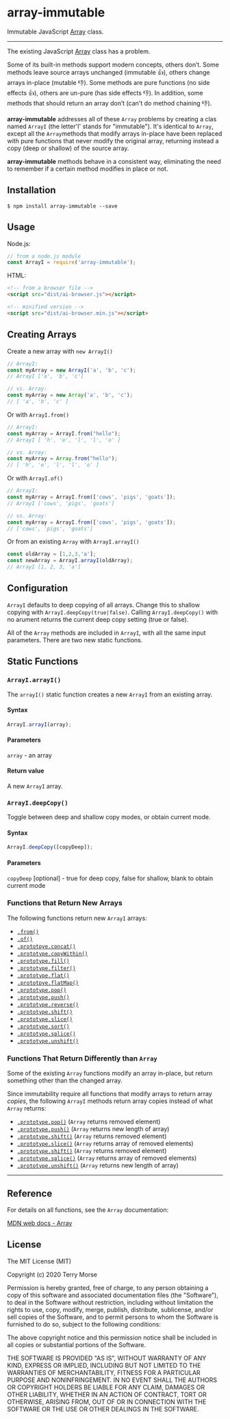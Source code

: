 # array-immutable

Immutable JavaScript
[Array](https://developer.mozilla.org/en-US/docs/Web/JavaScript/Reference/Global_Objects/Array)
class.

---

The existing JavaScript [Array](https://developer.mozilla.org/en-US/docs/Web/JavaScript/Reference/Global_Objects/Array)
class has a problem.

Some of its built-in methods support modern concepts,
others don’t. Some methods leave source arrays unchanged
(immutable 👍), others change arrays in-place (mutable 👎).
Some methods are pure functions (no side effects 👍), others are un-pure
(has side effects 👎). In addition, some methods that should return an array don’t
(can't do method chaining 👎).

**array-immutable** addresses all of these `Array` problems by creating a clas
named `ArrayI` (the letter'I' stands for "immutable"). It's identical to
`Array`, except all the `Array`methods that modify arrays in-place have been
replaced with pure functions that never modify the original array,
returning instead a copy (deep or shallow) of the source array.

 **array-immutable** methods behave in a consistent way, eliminating
the need to remember if a certain method modifies in place or not.

## Installation

```
$ npm install array-immutable --save
```


## Usage


Node.js:
````js
// from a node.js module
const ArrayI = require('array-immutable');
````
HTML:
````html
<!-- from a browser file -->
<script src="dist/ai-browser.js"></script>

<!-- minified version -->
<script src="dist/ai-browser.min.js"></script>
````

## Creating Arrays

Create a new array with  `new ArrayI()`
````js
// ArrayI:
const myArray = new ArrayI('a', 'b', 'c');
// ArrayI ['a', 'b', 'c']

// vs. Array:
const myArray = new Array('a', 'b', 'c');
// [ 'a', 'b', 'c' ]
````
Or with `ArrayI.from()`
````js
// ArrayI:
const myArray = ArrayI.from("hello");
// ArrayI [ 'h', 'e', 'l', 'l', 'o' ]

// vs. Array:
const myArray = Array.from("hello");
// [ 'h', 'e', 'l', 'l', 'o' ]
````
Or with `ArrayI.of()`
````js
// ArrayI:
const myArray = ArrayI.from(['cows', 'pigs', 'goats']);
// ArrayI ['cows', 'pigs', 'goats']

// vs. Array:
const myArray = ArrayI.from(['cows', 'pigs', 'goats']);
// ['cows', 'pigs', 'goats']
````
Or from an existing `Array` with `ArrayI.arrayI()`
````js
const oldArray = [1,2,3,'a'];
const newArray = ArrayI.arrayI(oldArray);
// ArrayI [1, 2, 3, 'a']
````

## Configuration

`ArrayI` defaults to deep copying of all arrays. Change this to shallow
copying with `ArrayI.deepCopy(true|false)`. Calling `ArrayI.deepCopy()`
with no arument returns the current deep copy setting (true or false).

All of the `Array` methods are included in `ArrayI`, with all the same
input parameters. There are two new static functions.

## Static Functions

### `ArrayI.arrayI()`

The `arrayI()` static function creates a new `ArrayI` from an existing array.

#### Syntax
```js
ArrayI.arrayI(array);
```
#### Parameters
`array` - an array
#### Return value
A new `ArrayI` array.

### `ArrayI.deepCopy()`

Toggle between deep and shallow copy modes, or obtain current mode.

#### Syntax
```js
ArrayI.deepCopy([copyDeep]);
```
#### Parameters
`copyDeep` [optional] - true for deep copy, false for shallow, blank to obtain
current mode


### Functions that Return New Arrays

The following functions return new `ArrayI` arrays:

- [`.from()`](https://developer.mozilla.org/en-US/docs/Web/JavaScript/Reference/Global_Objects/Array/from)
- [`.of()`](https://developer.mozilla.org/en-US/docs/Web/JavaScript/Reference/Global_Objects/Array/of)
- [`.prototpye.concat()`](https://developer.mozilla.org/en-US/docs/Web/JavaScript/Reference/Global_Objects/Array/concat)
- [`.prototype.copyWithin()`](https://developer.mozilla.org/en-US/docs/Web/JavaScript/Reference/Global_Objects/Array/copyWithin)
- [`.prototype.fill()`](https://developer.mozilla.org/en-US/docs/Web/JavaScript/Reference/Global_Objects/Array/fill)
- [`.prototype.filter()`](https://developer.mozilla.org/en-US/docs/Web/JavaScript/Reference/Global_Objects/Array/filter)
- [`.prototype.flat()`](https://developer.mozilla.org/en-US/docs/Web/JavaScript/Reference/Global_Objects/Array/flat)
- [`.prototpye.flatMap()`](https://developer.mozilla.org/en-US/docs/Web/JavaScript/Reference/Global_Objects/Array/flatMap)
- [`.prototype.pop()`](https://developer.mozilla.org/en-US/docs/Web/JavaScript/Reference/Global_Objects/Array/pop)
- [`.prototype.push()`](https://developer.mozilla.org/en-US/docs/Web/JavaScript/Reference/Global_Objects/Array/push)
- [`.prototype.reverse()`](https://developer.mozilla.org/en-US/docs/Web/JavaScript/Reference/Global_Objects/Array/reverse)
- [`.prototype.shift()`](https://developer.mozilla.org/en-US/docs/Web/JavaScript/Reference/Global_Objects/Array/shift)
- [`.prototype.slice()`](https://developer.mozilla.org/en-US/docs/Web/JavaScript/Reference/Global_Objects/Array/slice)
- [`.prototype.sort()`](https://developer.mozilla.org/en-US/docs/Web/JavaScript/Reference/Global_Objects/Array/sort)
- [`.prototype.splice()`](https://developer.mozilla.org/en-US/docs/Web/JavaScript/Reference/Global_Objects/Array/splice)
- [`.prototype.unshift()`](https://developer.mozilla.org/en-US/docs/Web/JavaScript/Reference/Global_Objects/Array/unshift)

### Functions That Return Differently than `Array`

Some of the existing `Array` functions modify an array in-place, but return
something other than the changed array.
 
Since immutability require all functions that modify arrays to return
array *copies*, the following `ArrayI` methods return array copies instead of
what `Array` returns:
  
- [`.prototype.pop()`](https://developer.mozilla.org/en-US/docs/Web/JavaScript/Reference/Global_Objects/Array/pop) (`Array` returns removed element)
- [`.prototype.push()`](https://developer.mozilla.org/en-US/docs/Web/JavaScript/Reference/Global_Objects/Array/push) (`Array` returns new length of array)
- [`.prototype.shift()`](https://developer.mozilla.org/en-US/docs/Web/JavaScript/Reference/Global_Objects/Array/shift) (`Array` returns removed element)
- [`.prototype.slice()`](https://developer.mozilla.org/en-US/docs/Web/JavaScript/Reference/Global_Objects/Array/slice) (`Array` returns array of removed elements)
- [`.prototype.shift()`](https://developer.mozilla.org/en-US/docs/Web/JavaScript/Reference/Global_Objects/Array/shift) (`Array` returns removed element)
- [`.prototype.splice()`](https://developer.mozilla.org/en-US/docs/Web/JavaScript/Reference/Global_Objects/Array/splice) (`Array` returns array of removed elements)
- [`.prototype.unshift()`](https://developer.mozilla.org/en-US/docs/Web/JavaScript/Reference/Global_Objects/Array/unshift) (`Array` returns new length of array)

---

## Reference

For details on all functions, see the `Array` documentation:

[MDN web docs - Array](https://developer.mozilla.org/en-US/docs/Web/JavaScript/Reference/Global_Objects/Array)

## License

The MIT License (MIT)

Copyright (c) 2020 Terry Morse

Permission is hereby granted, free of charge, to any person obtaining a copy of
this software and associated documentation files (the "Software"), to deal in
the Software without restriction, including without limitation the rights to
use, copy, modify, merge, publish, distribute, sublicense, and/or sell copies
of the Software, and to permit persons to whom the Software is furnished to do
so, subject to the following conditions:

The above copyright notice and this permission notice shall be included in all
copies or substantial portions of the Software.

THE SOFTWARE IS PROVIDED "AS IS", WITHOUT WARRANTY OF ANY KIND, EXPRESS OR
IMPLIED, INCLUDING BUT NOT LIMITED TO THE WARRANTIES OF MERCHANTABILITY,
FITNESS FOR A PARTICULAR PURPOSE AND NONINFRINGEMENT. IN NO EVENT SHALL THE
AUTHORS OR COPYRIGHT HOLDERS BE LIABLE FOR ANY CLAIM, DAMAGES OR OTHER
LIABILITY, WHETHER IN AN ACTION OF CONTRACT, TORT OR OTHERWISE, ARISING FROM,
OUT OF OR IN CONNECTION WITH THE SOFTWARE OR THE USE OR OTHER DEALINGS IN THE
SOFTWARE.

